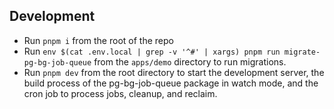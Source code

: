 ## Development

- Run `pnpm i` from the root of the repo
- Run `env $(cat .env.local | grep -v '^#' | xargs) pnpm run migrate-pg-bg-job-queue` from the `apps/demo` directory to run migrations.
- Run `pnpm dev` from the root directory to start the development server, the build process of the pg-bg-job-queue package in watch mode, and the cron job to process jobs, cleanup, and reclaim.
